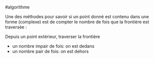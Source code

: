 #algorithme 

Une des méthodes pour savoir si un point donné est contenu dans une forme (complexe) est de compter le nombre de fois que la frontière est traversée :

Depuis un point extérieur, traverser la frontière
- un nombre impair de fois: on est dedans
- un nombre pair de fois: on est dehors 
